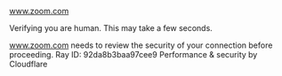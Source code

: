 www.zoom.com

Verifying you are human. This may take a few seconds.

www.zoom.com needs to review the security of your connection before proceeding.
Ray ID: 92da8b3baa97cee9
Performance & security by Cloudflare